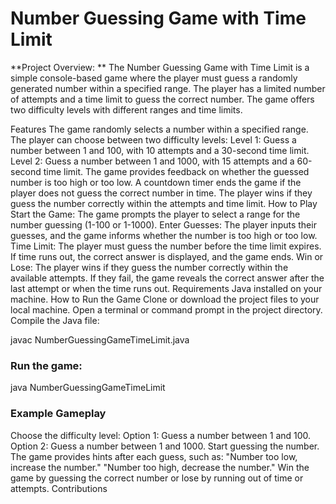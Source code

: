 # **Number Guessing Game with Time Limit**


**Project Overview: **
The Number Guessing Game with Time Limit is a simple console-based game where the player must guess a randomly generated number within a specified range. The player has a limited number of attempts and a time limit to guess the correct number. The game offers two difficulty levels with different ranges and time limits.

Features
The game randomly selects a number within a specified range.
The player can choose between two difficulty levels:
Level 1: Guess a number between 1 and 100, with 10 attempts and a 30-second time limit.
Level 2: Guess a number between 1 and 1000, with 15 attempts and a 60-second time limit.
The game provides feedback on whether the guessed number is too high or too low.
A countdown timer ends the game if the player does not guess the correct number in time.
The player wins if they guess the number correctly within the attempts and time limit.
How to Play
Start the Game: The game prompts the player to select a range for the number guessing (1-100 or 1-1000).
Enter Guesses: The player inputs their guesses, and the game informs whether the number is too high or too low.
Time Limit: The player must guess the number before the time limit expires. If time runs out, the correct answer is displayed, and the game ends.
Win or Lose: The player wins if they guess the number correctly within the available attempts. If they fail, the game reveals the correct answer after the last attempt or when the time runs out.
Requirements
Java installed on your machine.
How to Run the Game
Clone or download the project files to your local machine.
Open a terminal or command prompt in the project directory.
Compile the Java file:

javac NumberGuessingGameTimeLimit.java

### Run the game:

java NumberGuessingGameTimeLimit


### Example Gameplay

Choose the difficulty level:
Option 1: Guess a number between 1 and 100.
Option 2: Guess a number between 1 and 1000.
Start guessing the number. The game provides hints after each guess, such as:
"Number too low, increase the number."
"Number too high, decrease the number."
Win the game by guessing the correct number or lose by running out of time or attempts.
Contributions
